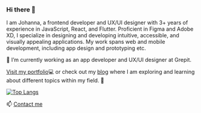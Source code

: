 ### Hi there 👋

I am Johanna, a frontend developer and UX/UI designer with 3+ years of experience in JavaScript, React, and Flutter. Proficient in Figma and Adobe XD, I specialize in designing and developing intuitive, accessible, and visually appealing applications. My work spans web and mobile development, including app design and prototyping etc.

💬 I’m currently working as an app developer and UX/UI designer at Grepit.


[Visit my portfolio](https://johannakronqvist.com/):computer: or check out my [blog](https://johannakronqvist.com/blog) where I am exploring and learning about different topics within my field. 🔭


[![Top Langs](https://github-readme-stats.vercel.app/api/top-langs/?username=johannakronqvist&size_weight=0.5&count_weight=0.5)](https://github.com/anuraghazra/github-readme-stats)

📫 [Contact me](https://johannakronqvist.com/contact)
<!--
**Johannakronqvist/johannakronqvist** is a ✨ _special_ ✨ repository because its `README.md` (this file) appears on your GitHub profile.

Here are some ideas to get you started:

- 🔭 I’m currently working on ...
- 🌱 I’m currently learning ...
- 👯 I’m looking to collaborate on ...
- 🤔 I’m looking for help with ...
- 💬 Ask me about ...
- 📫 How to reach me: ...
- 😄 Pronouns: ...
- ⚡ Fun fact: ...
-->

